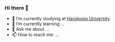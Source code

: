### Hi there 👋

- 🔭 I’m currently studying at [Harokopio University](https://dit.hua.gr/index.php/en/)
- 🌱 I’m currently learning ...
- 💬 Ask me about ...
- 📫 How to reach me: ...

